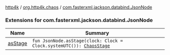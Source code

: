 [http4k](../../index.md) / [org.http4k.chaos](../index.md) / [com.fasterxml.jackson.databind.JsonNode](./index.md)

### Extensions for com.fasterxml.jackson.databind.JsonNode

| Name | Summary |
|---|---|
| [asStage](as-stage.md) | `fun JsonNode.asStage(clock: Clock = Clock.systemUTC()): `[`ChaosStage`](../-chaos-stage.md) |
